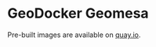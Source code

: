 # GeoDocker Geomesa

Pre-built images are available on [quay.io](https://quay.io/organization/geomesa).

